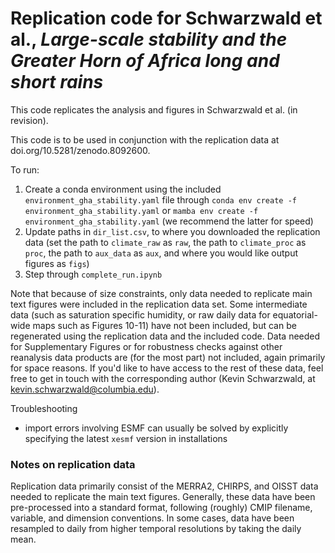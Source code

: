 # Replication code for Schwarzwald et al., _Large-scale stability and the Greater Horn of Africa long and short rains_

This code replicates the analysis and figures in Schwarzwald et al. (in revision). 

This code is to be used in conjunction with the replication data at doi.org/10.5281/zenodo.8092600. 

To run: 
1. Create a conda environment using the included `environment_gha_stability.yaml` file through `conda env create -f environment_gha_stability.yaml` or `mamba env create -f environment_gha_stability.yaml` (we recommend the latter for speed)
2. Update paths in `dir_list.csv`, to where you downloaded the replication data (set the path to `climate_raw` as `raw`, the path to `climate_proc` as `proc`, the path to `aux_data` as `aux`, and where you would like output figures as `figs`)
3. Step through `complete_run.ipynb`

Note that because of size constraints, only data needed to replicate main text figures were included in the replication data set. Some intermediate data (such as saturation specific humidity, or raw daily data for equatorial-wide maps such as Figures 10-11) have not been included, but can be regenerated using the replication data and the included code. Data needed for Supplementary Figures or for robustness checks against other reanalysis data products are (for the most part) not included, again primarily for space reasons. If you'd like to have access to the rest of these data, feel free to get in touch with the corresponding author (Kevin Schwarzwald, at kevin.schwarzwald@columbia.edu). 

Troubleshooting
- import errors involving ESMF can usually be solved by explicitly specifying the latest `xesmf` version in installations


### Notes on replication data
Replication data primarily consist of the MERRA2, CHIRPS, and OISST data needed to replicate the main text figures. Generally, these data have been pre-processed into a standard format, following (roughly) CMIP filename, variable, and dimension conventions. In some cases, data have been resampled to daily from higher temporal resolutions by taking the daily mean.  
